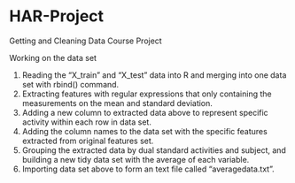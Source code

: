 # HAR-Project

Getting and Cleaning Data Course Project

Working on the data set
1.	Reading the “X_train” and “X_test” data into R and merging into one data set with rbind() command.
2.	Extracting features with regular expressions that only containing the measurements on the mean and standard deviation.
3.	Adding a new column to extracted data above to represent specific activity within each row in data set.
4.	Adding the column names to the data set with the specific features extracted from original features set.
5.	Grouping the extracted data by dual standard activities and subject, and building a new tidy data set with the average of each variable.
6.	Importing data set above to form an text file called “averagedata.txt”.
